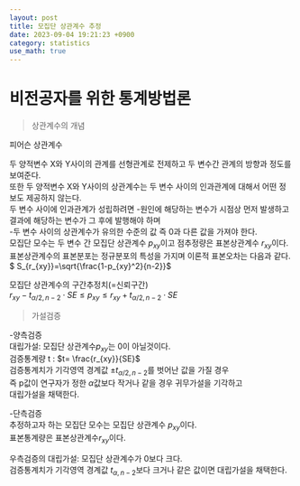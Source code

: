 ```yaml
---
layout: post
title: 모집단 상관계수 추정   
date: 2023-09-04 19:21:23 +0900
category: statistics 
use_math: true
---
```

# 비전공자를 위한 통계방법론    
> 상관계수의 개념  

피어슨 상관계수 

두 양적변수 X와 Y사이의 관계를 선형관계로 전제하고 두 변수간 관계의 방향과 정도를 보여준다.  
또한 두 양적변수 X와 Y사이의 상관계수는 두 변수 사이의 인과관계에 대해서 어떤 정보도 제공하지 않는다.  
두 변수 사이에 인과관계가 성립하려면 
-원인에 해당하는 변수가 시점상 먼저 발생하고 결과에 해당하는 변수가 그 후에 발행해야 하며  
-두 변수 사이의 상관계수가 유의한 수준의 값 즉 0과 다른 값을 가져야 한다.  
모집단 모수는 두 변수 간 모집단 상관계수 $p_{xy}$이고 점추정량은 표본상관계수 $r_{xy}$이다.  
표본상관계수의 표본분포는 정규분포의 특성을 가지며 이론적 표본오차는 다음과 같다.  
$ S_{r_{xy}}=\sqrt{\frac{1-p_{xy}^2}{n-2}}$  
  
모집단 상관계수의 구간추정치(=신뢰구간)  
$r_{xy}-t_{\alpha/2,n-2}\cdot SE \leq  p_{xy} \leq r_{xy}+t_{\alpha/2,n-2}\cdot SE$  
  
> 가설검증  

-양측검증  
대립가설: 모집단 상관계수$p_{xy}$는 0이 아닐것이다.  
검증통계량 t : $t= \frac{r_{xy}}{SE}$  
검증통계치가 기각영역 경계값 $\pm t_{\alpha/2,n-2}$를 벗어난 값을 가질 경우   
즉 p값이 연구자가 정한 $\alpha$값보다 작거나 같을 경우 귀무가설을 기각하고  
대립가설을 채택한다.  
  
-단측검증  
추정하고자 하는 모집단 모수는 모집단 상관계수 $p_{xy}$이다.  
표본통계량은 표본상관계수$r_{xy}$이다.  

우측검증의 대립가설: 모집단 상관계수가 0보다 크다.  
검증통계치가 기각영역 경계값 $t_{\alpha,n-2}$보다 크거나 같은 값이면 대립가설을 채택한다.  





